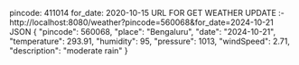 pincode: 411014
for_date: 2020-10-15
URL FOR GET WEATHER UPDATE :-http://localhost:8080/weather?pincode=560068&for_date=2024-10-21
JSON 
{
  "pincode": 560068,
  "place": "Bengaluru",
  "date": "2024-10-21",
  "temperature": 293.91,
  "humidity": 95,
  "pressure": 1013,
  "windSpeed": 2.71,
  "description": "moderate rain"
}
